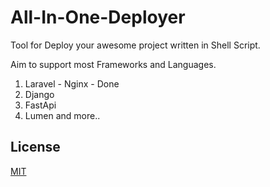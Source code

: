 # All-In-One-Deployer

Tool for Deploy your awesome project written in Shell Script.

Aim to support most Frameworks and Languages.

1. Laravel - Nginx - Done
2. Django
3. FastApi
4. Lumen
and more..

## License

[MIT](https://github.com/deanz93/All-In-One-Deployer/blob/master/LICENSE)
